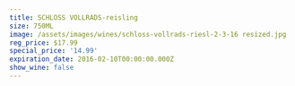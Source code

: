```yaml
---
title: SCHLOSS VOLLRADS-reisling
size: 750ML
image: /assets/images/wines/schloss-vollrads-riesl-2-3-16 resized.jpg
reg_price: $17.99
special_price: '14.99'
expiration_date: 2016-02-10T00:00:00.000Z
show_wine: false
---
```


